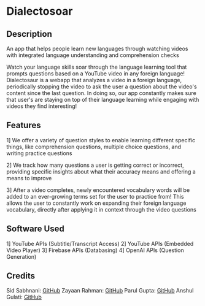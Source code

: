 # Dialectosoar
## Description

An app that helps people learn new languages through watching videos with integrated language understanding and comprehension checks

Watch your language skills soar through the language learning tool that prompts questions based on a YouTube video in any foreign language! Dialectosaur is a webapp that analyzes a video in a foreign language, periodically stopping the video to ask the user a question about the video's content since the last question. In doing so, our app constantly makes sure that user's are staying on top of their language learning while engaging with videos they find interesting!

## Features
1] We offer a variety of question styles to enable learning different specific things, like comprehension questions, multiple choice questions, and writing practice questions

2] We track how many questions a user is getting correct or incorrect, providing specific insights about what their accuracy means and offering a means to improve

3] After a video completes, newly encountered vocabulary words will be added to an ever-growing terms set for the user to practice from! This allows the user to constantly work on expanding their foreign language vocabulary, directly after applying it in context through the video questions

## Software Used
1] YouTube APIs (Subtitle/Transcript Access)
2] YouTube APIs (Embedded Video Player)
3] Firebase APIs (Databasing)
4] OpenAI APIs (Question Generation)

## Credits
Sid Sabhnani: [GitHub]([url](https://github.com/sidsabh))
Zayaan Rahman: [GitHub]([url](https://github.com/grizzledwarvet23))
Parul Gupta: [GitHub]([url](https://github.com/parulg22))
Anshul Gulati: [GitHub]([url](https://github.com/ShadowDucktor)https://github.com/ShadowDucktor)
